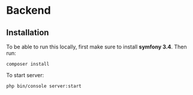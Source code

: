 Backend
=======

## Installation

To be able to run this locally, first make sure to install __symfony 3.4__. Then run:
```
composer install
```

To start server:
```
php bin/console server:start
```

